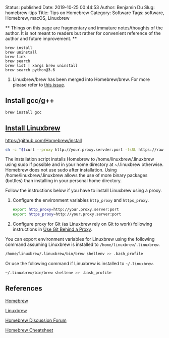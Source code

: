 Status: published
Date: 2019-10-25 00:44:53
Author: Benjamin Du
Slug: homebrew-tips
Title: Tips on Homebrew
Category: Software
Tags: software, Homebrew, macOS, Linuxbrew

**
Things on this page are fragmentary and immature notes/thoughts of the author.
It is not meant to readers but rather for convenient reference of the author and future improvement.
**


```
brew install 
brew uninstall
brew link 
brew search 
brew list | xargs brew uninstall
brew search python@3.6
```

1. Linuxbrew/brew has been merged into Homebrew/brew.
  For more please refer to [this issue](https://github.com/Linuxbrew/brew/issues/1).

## Install gcc/g++

```Bash
brew install gcc
```

## [Install Linuxbrew](https://github.com/Homebrew/install)

https://github.com/Homebrew/install

```Bash
sh -c "$(curl --proxy http://your.proxy.servder:port -fsSL https://raw.githubusercontent.com/Linuxbrew/install/master/install.sh)"
```
The installation script installs Homebrew to /home/linuxbrew/.linuxbrew using sudo if possible 
and in your home directory at ~/.linuxbrew otherwise. 
Homebrew does not use sudo after installation. 
Using /home/linuxbrew/.linuxbrew allows the use of more binary packages (bottles) 
than installing in your personal home directory.

Follow the instructions below if you have to install Linuxbrew using a proxy.

1. Configure the environment variables `http_proxy` and `https_proxy`.
    ```Bash
    export http_proxy=http://your.proxy.server:port
    export https_proxy=http://your.proxy.server:port
    ```
2. Configure proxy for Git (as Linuxbrew rely on Git to work) following instructions in
  [Use Git Behind a Proxy](http://www.legendu.net/en/blog/use-git-behind-a-proxy/).


You can export environment variables for Linuxbrew using the following command
assuming Linuxbrew is installed to `/home/linuxbrew/.linuxbrew`.
```Bash
/home/linuxbrew/.linuxbrew/bin/brew shellenv >> .bash_profile
```
Or use the following command if Linuxbrew is installed to `~/.linuxbrew`.
```Bash
~/.linuxbrew/bin/brew shellenv >> .bash_profile
```

## References

[Homebrew](https://brew.sh/)

[Linuxbrew](https://docs.brew.sh/Homebrew-on-Linux)

[Homebrew Discussion Forum](https://discourse.brew.sh/latest)

[Homebrew Cheatsheet](https://devhints.io/homebrew)
